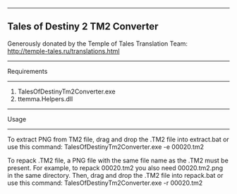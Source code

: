 --------------------------------
Tales of Destiny 2 TM2 Converter
--------------------------------
Generously donated by the Temple of Tales Translation Team: http://temple-tales.ru/translations.html


************
Requirements
************
1. TalesOfDestinyTm2Converter.exe
2. ttemma.Helpers.dll


*****
Usage
*****
To extract PNG from TM2 file, drag and drop the .TM2 file into extract.bat or use this command:
TalesOfDestinyTm2Converter.exe -e 00020.tm2

To repack .TM2 file, a PNG file with the same file name as the .TM2 must be present.
For example, to repack 00020.tm2 you also need 00020.tm2.png in the same directory.
Then, drag and drop the .TM2 file into repack.bat or use this command:
TalesOfDestinyTm2Converter.exe -r 00020.tm2

